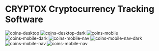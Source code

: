 # CRYPTOX Cryptocurrency Tracking Software

<img style="text-align: center" alt="coins-desktop" src="./Images/coins-desktop">
<img style="text-align: center" alt="coins-desktop-dark" src="./Images/coins-desktop-dark">
<img style="text-align: center" alt="coins-mobile" src="./Images/coins-mobile">
<img style="text-align: center" alt="coins-mobile-dark" src="./Images/coins-mobile-dark">
<img style="text-align: center" alt="coins-mobile-nav" src="./Images/coins-mobile-nav">
<img style="text-align: center" alt="coins-mobile-nav-dark" src="./Images/coins-mobile-nav-dark">
<img style="text-align: center" alt="coins-mobile-nav" src="./Images/register-desktop">
<img style="text-align: center" alt="coins-mobile-nav" src="./Images/login-mobile-dark">

